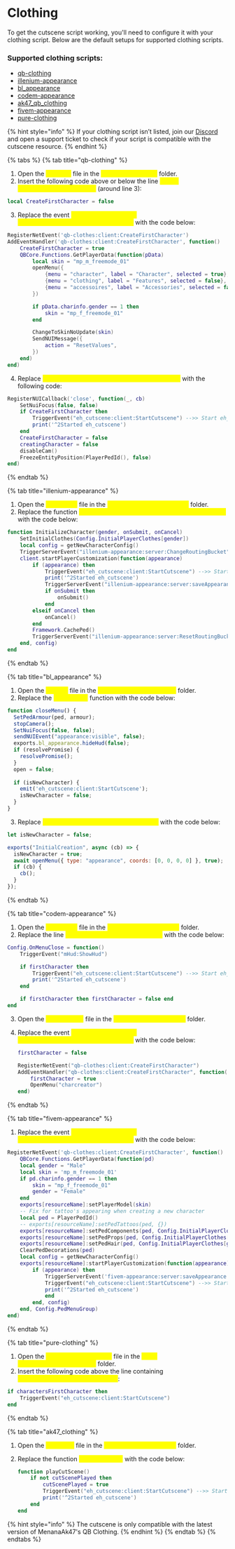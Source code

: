 # Clothing

To get the cutscene script working, you'll need to configure it with your clothing script. Below are the default setups for supported clothing scripts.

### **Supported clothing scripts:**

* [qb-clothing](clothing.md#qb-clothing)
* [illenium-appearance](clothing.md#illenium-appearance)
* [bl\_appearance](clothing.md#bl\_appearance)
* [codem-appearance](clothing.md#codem-appearance)
* [ak47\_qb\_clothing](clothing.md#ak47\_clothing)
* [fivem-appearance](clothing.md#fivem-appearance)
* [pure-clothing](clothing.md#pure-clothing)

{% hint style="info" %}
If your clothing script isn’t listed, join our [Discord](https://discord.errorhub.co) and open a support ticket to check if your script is compatible with the cutscene resource.
{% endhint %}

{% tabs %}
{% tab title="qb-clothing" %}
1. Open the <mark style="color:yellow;">`main.lua`</mark> file in the <mark style="color:yellow;">`qb-clothing/client`</mark> folder.
2. Insert the following code above or below the line <mark style="color:yellow;">`local creatingCharacter = false`</mark> (around line 3):

```lua
local CreateFirstCharacter = false
```

3. Replace the event <mark style="color:yellow;">`RegisterNetEvent('qb-clothes:client:CreateFirstCharacter')`</mark> with the code below:

```lua
RegisterNetEvent('qb-clothes:client:CreateFirstCharacter')
AddEventHandler('qb-clothes:client:CreateFirstCharacter', function()
    CreateFirstCharacter = true
    QBCore.Functions.GetPlayerData(function(pData)
        local skin = "mp_m_freemode_01"
        openMenu({
            {menu = "character", label = "Character", selected = true},
            {menu = "clothing", label = "Features", selected = false},
            {menu = "accessoires", label = "Accessories", selected = false}
        })

        if pData.charinfo.gender == 1 then
            skin = "mp_f_freemode_01"
        end

        ChangeToSkinNoUpdate(skin)
        SendNUIMessage({
            action = "ResetValues",
        })
    end)
end)
```

4. Replace <mark style="color:yellow;">`RegisterNUICallback('close', function(_, cb)`</mark> with the following code:

```lua
RegisterNUICallback('close', function(_, cb)
    SetNuiFocus(false, false)
    if CreateFirstCharacter then 
        TriggerEvent("eh_cutscene:client:StartCutscene") -->> Start eh_cutscene
        print('^2Started eh_cutscene')
    end
    CreateFirstCharacter = false
    creatingCharacter = false
    disableCam()
    FreezeEntityPosition(PlayerPedId(), false)
end)
```
{% endtab %}

{% tab title="illenium-appearance" %}
1. Open the <mark style="color:yellow;">`client.lua`</mark> file in the <mark style="color:yellow;">`illenium-appearance/client`</mark> folder.
2. Replace the function <mark style="color:yellow;">`InitializeCharacter(gender, onSubmit, onCancel)`</mark> with the code below:

```lua
function InitializeCharacter(gender, onSubmit, onCancel)
    SetInitialClothes(Config.InitialPlayerClothes[gender])
    local config = getNewCharacterConfig()
    TriggerServerEvent("illenium-appearance:server:ChangeRoutingBucket")
    client.startPlayerCustomization(function(appearance)
        if (appearance) then
            TriggerEvent("eh_cutscene:client:StartCutscene") -->> Start eh_cutscene
            print('^2Started eh_cutscene')
            TriggerServerEvent("illenium-appearance:server:saveAppearance", appearance)
            if onSubmit then
                onSubmit()
            end
        elseif onCancel then
            onCancel()
        end
        Framework.CachePed()
        TriggerServerEvent("illenium-appearance:server:ResetRoutingBucket")
    end, config)
end
```
{% endtab %}

{% tab title="bl_appearance" %}
1. Open the <mark style="color:yellow;">`init.js`</mark> file in the <mark style="color:yellow;">`bl_appearance/dist/client`</mark> folder.
2. Replace the <mark style="color:yellow;">`closeMenu()`</mark> function with the code below:

```javascript
function closeMenu() {
  SetPedArmour(ped, armour);
  stopCamera();
  SetNuiFocus(false, false);
  sendNUIEvent("appearance:visible", false);
  exports.bl_appearance.hideHud(false);
  if (resolvePromise) {
    resolvePromise();
  }
  open = false;
  
  if (isNewCharacter) {
    emit('eh_cutscene:client:StartCutscene');
    isNewCharacter = false;
  }
}
```

3. Replace <mark style="color:yellow;">`exports("InitialCreation", async (cb)`</mark> with the code below:

```javascript
let isNewCharacter = false;

exports("InitialCreation", async (cb) => {
  isNewCharacter = true;
  await openMenu({ type: "appearance", coords: [0, 0, 0, 0] }, true);
  if (cb) {
    cb();
  }
});
```
{% endtab %}

{% tab title="codem-appearance" %}
1. Open the <mark style="color:yellow;">`config.lua`</mark> file in the <mark style="color:yellow;">`codem-appearance/shared`</mark> folder.&#x20;
2. Replace the line <mark style="color:yellow;">`Config.OnMenuClose = function()`</mark> with the code below:

```lua
Config.OnMenuClose = function()
    TriggerEvent("mHud:ShowHud")

    if firstCharacter then 
        TriggerEvent("eh_cutscene:client:StartCutscene") -->> Start eh_cutscene
        print('^2Started eh_cutscene')
    end

    if firstCharacter then firstCharacter = false end
end
```

3. Open the <mark style="color:yellow;">`editable.lua`</mark> file in the <mark style="color:yellow;">`codem-appearance/client`</mark> folder.
4.  Replace the event <mark style="color:yellow;">`RegisterNetEvent("qb-clothes:client:CreateFirstCharacter")`</mark> with the code below:

    ```lua
    firstCharacter = false

    RegisterNetEvent("qb-clothes:client:CreateFirstCharacter")
    AddEventHandler("qb-clothes:client:CreateFirstCharacter", function()
        firstCharacter = true
        OpenMenu("charcreator")
    end)
    ```
{% endtab %}

{% tab title="fivem-appearance" %}
1. Replace the event <mark style="color:yellow;">`RegisterNetEvent('qb-clothes:client:CreateFirstCharacter')`</mark> with the code below:

```lua
RegisterNetEvent('qb-clothes:client:CreateFirstCharacter', function()
    QBCore.Functions.GetPlayerData(function(pd)
    local gender = "Male"
    local skin = 'mp_m_freemode_01'
    if pd.charinfo.gender == 1 then
        skin = "mp_f_freemode_01"
        gender = "Female"
    end
    exports[resourceName]:setPlayerModel(skin)
    -- Fix for tattoo's appearing when creating a new character
    local ped = PlayerPedId()
    -- exports[resourceName]:setPedTattoos(ped, {})
    exports[resourceName]:setPedComponents(ped, Config.InitialPlayerClothes[gender].Components)
    exports[resourceName]:setPedProps(ped, Config.InitialPlayerClothes[gender].Props)
    exports[resourceName]:setPedHair(ped, Config.InitialPlayerClothes[gender].Hair)
    ClearPedDecorations(ped)
    local config = getNewCharacterConfig()
    exports[resourceName]:startPlayerCustomization(function(appearance)
        if (appearance) then
            TriggerServerEvent('fivem-appearance:server:saveAppearance', appearance)
            TriggerEvent("eh_cutscene:client:StartCutscene") -->> Start eh_cutscene
            print('^2Started eh_cutscene')
            end
        end, config)
    end, Config.PedMenuGroup)
end)
```
{% endtab %}

{% tab title="pure-clothing" %}
1. Open the <mark style="color:yellow;">`cl_save_functions.lua`</mark> file in the <mark style="color:yellow;">`pure-clothing/client/functions`</mark> folder.
2. Insert the following code above the line containing <mark style="color:yellow;">`charactersFirstCharacter = false`</mark>:

```lua
if charactersFirstCharacter then 
    TriggerEvent("eh_cutscene:client:StartCutscene")
end
```
{% endtab %}

{% tab title="ak47_clothing" %}
1. Open the <mark style="color:yellow;">`utils.lua`</mark> file in the <mark style="color:yellow;">`ak47_qb_clothing/client`</mark> folder.
2.  Replace the function <mark style="color:yellow;">`playCutScene()`</mark> with the code below:

    ```lua
    function playCutScene()
        if not cutScenePlayed then
            cutScenePlayed = true
            TriggerEvent("eh_cutscene:client:StartCutscene") -->> Start eh_cutscene
            print('^2Started eh_cutscene')
        end
    end
    ```

{% hint style="info" %}
The cutscene is only compatible with the latest version of MenanaAk47's QB Clothing.
{% endhint %}
{% endtab %}
{% endtabs %}

